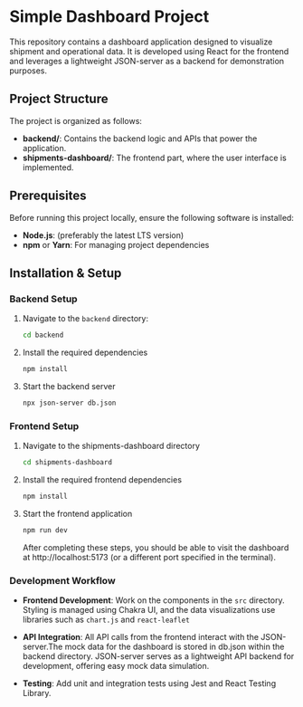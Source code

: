 # Simple Dashboard Project

This repository contains a dashboard application designed to visualize shipment and operational data. It is developed using React for the frontend and leverages a lightweight JSON-server as a backend for demonstration purposes.

## Project Structure

The project is organized as follows:

- **backend/**: Contains the backend logic and APIs that power the application.
- **shipments-dashboard/**: The frontend part, where the user interface is implemented.

## Prerequisites

Before running this project locally, ensure the following software is installed:

- **Node.js**: (preferably the latest LTS version)
- **npm** or **Yarn**: For managing project dependencies

## Installation & Setup

### Backend Setup

1. Navigate to the `backend` directory:
   ```bash
   cd backend
   ```
2. Install the required dependencies
   ```bash
   npm install
   ```
3. Start the backend server
   ```bash
   npx json-server db.json
   ```

### Frontend Setup

1. Navigate to the shipments-dashboard directory
   ```bash
   cd shipments-dashboard
   ```
2. Install the required frontend dependencies
   ```bash
   npm install
   ```
3. Start the frontend application

   ```bash
   npm run dev
   ```

   After completing these steps, you should be able to visit the dashboard at http://localhost:5173 (or a different port specified in the terminal).

### Development Workflow

- **Frontend Development**: Work on the components in the `src` directory. Styling is managed using Chakra UI,
  and the data visualizations use libraries such as `chart.js` and `react-leaflet`

- **API Integration**: All API calls from the frontend interact with the JSON-server.The mock data for the dashboard is stored in db.json within the backend directory. JSON-server serves as a lightweight API backend for development, offering easy mock data simulation.

- **Testing**: Add unit and integration tests using Jest and React Testing Library.
